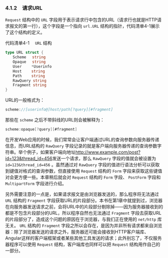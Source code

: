 ### 4.1.2　请求URL

`Request` 结构中的 `URL` 字段用于表示请求行中包含的URL（请求行也就是HTTP请求报文的第一行），这个字段是一个指向 `url.URL` 结构的指针，代码清单4-1展示了这个结构的定义。

代码清单4-1　 `URL` 结构

```go
type URL struct {
　　Scheme　 string
　　Opaque　 string
　　User　　 *Userinfo
　　Host　　 string
　　Path　　 string
　　RawQuery string
　　Fragment string
}
```

URL的一般格式为：

```go
scheme://[userinfo@]host/path[?query][#fragment]
```

那些在 `scheme` 之后不带斜线的URL则会被解释为：

```go
scheme:opaque[?query][#fragment]
```

在开发Web应用的时候，我们常常会让客户端通过URL的查询参数向服务器传递信息，而URL结构的 `RawQuery` 字段记录的就是客户端向服务器传递的查询参数字符串。举个例子，如果客户端向地址<a class="my_markdown" href="['http://www.example.com/post?id=123&thread_id=456']">http://www.example.com/post?id=123&thread_id=456</a>发送一个请求，那么 `RawQuery` 字段的值就会被设置为 `id=123&thread_id=456` 。虽然通过对 `RawQuery` 字段的值进行语法分析可以获取到键值对格式的查询参数，但直接使用 `Request` 结构的 `Form` 字段来获取这些键值对会更方便一些。本章稍后就会对 `Request` 结构的 `Form` 字段、 `PostForm` 字段和 `MultipartForm` 字段进行介绍。

另外需要注意的一点是，如果请求报文是由浏览器发送的，那么程序将无法通过 `URL` 结构的 `Fragment` 字段获取URL的片段部分。本书在第1章中就提到过，浏览器在向服务器发送请求之前，会将URL中的片段部分剔除掉——因为服务器接收到的都是不包含片段部分的URL，所以程序自然也无法通过 `Fragment` 字段去获取URL的片段部分了，造成这个问题的原因在于浏览器，与我们正在使用的 `net/http` 库无关。 `URL` 结构的 `Fragment` 字段之所以会存在，是因为并非所有请求都来自浏览器：除了浏览器发送的请求之外，服务器还可能会接收到HTTP客户端库、Angular这样的客户端框架或者某些其他工具发送的请求；此外别忘了，不仅服务器程序可以使用 `Request` 结构，客户端库也同样可以把 `Request` 结构用作自己的一部分。

